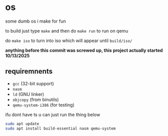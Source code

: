 # os

some dumb os i make for fun

to build just type `make` and then do `make run` to run on qemu

do `make iso` to turn into iso which will appear until `build/iso/`

**anything before this commit was screwed up, this project actually started 10/13/2025**

## requiremnents

- `gcc` (32-bit support)
- `nasm`
- `ld` (GNU linker)
- `objcopy` (from binutils)
- `qemu-system-i386` (for testing)

ifu dont have ts u can just run the thing below

```bash
sudo apt update
sudo apt install build-essential nasm qemu-system
```
